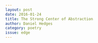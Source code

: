 ```yaml
---
layout: post 
date: 2016-01-24
title: The Strong Center of Abstraction
author: Daniel Hedges
category: poetry
issue: edge
---
```

